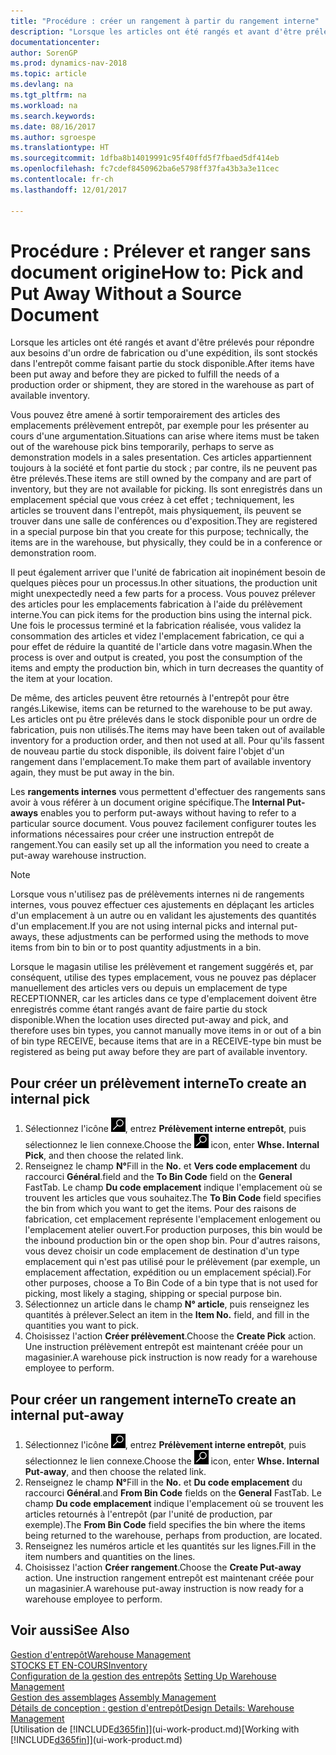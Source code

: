 ```yaml
---
title: "Procédure : créer un rangement à partir du rangement interne"
description: "Lorsque les articles ont été rangés et avant d'être prélevés pour répondre aux besoins d'un ordre de fabrication ou d'une expédition, ils sont stockés dans l'entrepôt comme faisant partie du stock disponible."
documentationcenter: 
author: SorenGP
ms.prod: dynamics-nav-2018
ms.topic: article
ms.devlang: na
ms.tgt_pltfrm: na
ms.workload: na
ms.search.keywords: 
ms.date: 08/16/2017
ms.author: sgroespe
ms.translationtype: HT
ms.sourcegitcommit: 1dfba8b14019991c95f40ffd5f7fbaed5df414eb
ms.openlocfilehash: fc7cdef8450962ba6e5798ff37fa43b3a3e11cec
ms.contentlocale: fr-ch
ms.lasthandoff: 12/01/2017

---
```

# <a name="how-to-pick-and-put-away-without-a-source-document"></a><span data-ttu-id="fdf19-103">Procédure : Prélever et ranger sans document origine</span><span class="sxs-lookup"><span data-stu-id="fdf19-103">How to: Pick and Put Away Without a Source Document</span></span>
<span data-ttu-id="fdf19-104">Lorsque les articles ont été rangés et avant d'être prélevés pour répondre aux besoins d'un ordre de fabrication ou d'une expédition, ils sont stockés dans l'entrepôt comme faisant partie du stock disponible.</span><span class="sxs-lookup"><span data-stu-id="fdf19-104">After items have been put away and before they are picked to fulfill the needs of a production order or shipment, they are stored in the warehouse as part of available inventory.</span></span>  

<span data-ttu-id="fdf19-105">Vous pouvez être amené à sortir temporairement des articles des emplacements prélèvement entrepôt, par exemple pour les présenter au cours d'une argumentation.</span><span class="sxs-lookup"><span data-stu-id="fdf19-105">Situations can arise where items must be taken out of the warehouse pick bins temporarily, perhaps to serve as demonstration models in a sales presentation.</span></span> <span data-ttu-id="fdf19-106">Ces articles appartiennent toujours à la société et font partie du stock ; par contre, ils ne peuvent pas être prélevés.</span><span class="sxs-lookup"><span data-stu-id="fdf19-106">These items are still owned by the company and are part of inventory, but they are not available for picking.</span></span> <span data-ttu-id="fdf19-107">Ils sont enregistrés dans un emplacement spécial que vous créez à cet effet ; techniquement, les articles se trouvent dans l'entrepôt, mais physiquement, ils peuvent se trouver dans une salle de conférences ou d'exposition.</span><span class="sxs-lookup"><span data-stu-id="fdf19-107">They are registered in a special purpose bin that you create for this purpose; technically, the items are in the warehouse, but physically, they could be in a conference or demonstration room.</span></span>  

<span data-ttu-id="fdf19-108">Il peut également arriver que l'unité de fabrication ait inopinément besoin de quelques pièces pour un processus.</span><span class="sxs-lookup"><span data-stu-id="fdf19-108">In other situations, the production unit might unexpectedly need a few parts for a process.</span></span> <span data-ttu-id="fdf19-109">Vous pouvez prélever des articles pour les emplacements fabrication à l'aide du prélèvement interne.</span><span class="sxs-lookup"><span data-stu-id="fdf19-109">You can pick items for the production bins using the internal pick.</span></span> <span data-ttu-id="fdf19-110">Une fois le processus terminé et la fabrication réalisée, vous validez la consommation des articles et videz l'emplacement fabrication, ce qui a pour effet de réduire la quantité de l'article dans votre magasin.</span><span class="sxs-lookup"><span data-stu-id="fdf19-110">When the process is over and output is created, you post the consumption of the items and empty the production bin, which in turn decreases the quantity of the item at your location.</span></span>  

<span data-ttu-id="fdf19-111">De même, des articles peuvent être retournés à l'entrepôt pour être rangés.</span><span class="sxs-lookup"><span data-stu-id="fdf19-111">Likewise, items can be returned to the warehouse to be put away.</span></span> <span data-ttu-id="fdf19-112">Les articles ont pu être prélevés dans le stock disponible pour un ordre de fabrication, puis non utilisés.</span><span class="sxs-lookup"><span data-stu-id="fdf19-112">The items may have been taken out of available inventory for a production order, and then not used at all.</span></span> <span data-ttu-id="fdf19-113">Pour qu'ils fassent de nouveau partie du stock disponible, ils doivent faire l'objet d'un rangement dans l'emplacement.</span><span class="sxs-lookup"><span data-stu-id="fdf19-113">To make them part of available inventory again, they must be put away in the bin.</span></span>  

<span data-ttu-id="fdf19-114">Les **rangements internes** vous permettent d'effectuer des rangements sans avoir à vous référer à un document origine spécifique.</span><span class="sxs-lookup"><span data-stu-id="fdf19-114">The **Internal Put-aways** enables you to perform put-aways without having to refer to a particular source document.</span></span> <span data-ttu-id="fdf19-115">Vous pouvez facilement configurer toutes les informations nécessaires pour créer une instruction entrepôt de rangement.</span><span class="sxs-lookup"><span data-stu-id="fdf19-115">You can easily set up all the information you need to create a put-away warehouse instruction.</span></span>  

> [!NOTE]  
>  <span data-ttu-id="fdf19-116">Lorsque vous n'utilisez pas de prélèvements internes ni de rangements internes, vous pouvez effectuer ces ajustements en déplaçant les articles d'un emplacement à un autre ou en validant les ajustements des quantités d'un emplacement.</span><span class="sxs-lookup"><span data-stu-id="fdf19-116">If you are not using internal picks and internal put-aways, these adjustments can be performed using the methods to move items from bin to bin or to post quantity adjustments in a bin.</span></span>  
>   
>  <span data-ttu-id="fdf19-117">Lorsque le magasin utilise les prélèvement et rangement suggérés et, par conséquent, utilise des types emplacement, vous ne pouvez pas déplacer manuellement des articles vers ou depuis un emplacement de type RECEPTIONNER, car les articles dans ce type d'emplacement doivent être enregistrés comme étant rangés avant de faire partie du stock disponible.</span><span class="sxs-lookup"><span data-stu-id="fdf19-117">When the location uses directed put-away and pick, and therefore uses bin types, you cannot manually move items in or out of a bin of bin type RECEIVE, because items that are in a RECEIVE-type bin must be registered as being put away before they are part of available inventory.</span></span>  

## <a name="to-create-an-internal-pick"></a><span data-ttu-id="fdf19-118">Pour créer un prélèvement interne</span><span class="sxs-lookup"><span data-stu-id="fdf19-118">To create an internal pick</span></span>  
1.  <span data-ttu-id="fdf19-119">Sélectionnez l'icône ![Page ou état pour la recherche](media/ui-search/search_small.png "Page ou état pour la recherche"), entrez **Prélèvement interne entrepôt**, puis sélectionnez le lien connexe.</span><span class="sxs-lookup"><span data-stu-id="fdf19-119">Choose the ![Search for Page or Report](media/ui-search/search_small.png "Search for Page or Report icon") icon, enter **Whse. Internal Pick**, and then choose the related link.</span></span>  
2.  <span data-ttu-id="fdf19-120">Renseignez le champ **N°**</span><span class="sxs-lookup"><span data-stu-id="fdf19-120">Fill in the **No.**</span></span> <span data-ttu-id="fdf19-121">et **Vers code emplacement** du raccourci **Général**.</span><span class="sxs-lookup"><span data-stu-id="fdf19-121">field and the **To Bin Code** field on the **General** FastTab.</span></span> <span data-ttu-id="fdf19-122">Le champ **Du code emplacement** indique l'emplacement où se trouvent les articles que vous souhaitez.</span><span class="sxs-lookup"><span data-stu-id="fdf19-122">The **To Bin Code** field specifies the bin from which you want to get the items.</span></span> <span data-ttu-id="fdf19-123">Pour des raisons de fabrication, cet emplacement représente l'emplacement enlogement ou l'emplacement atelier ouvert.</span><span class="sxs-lookup"><span data-stu-id="fdf19-123">For production purposes, this bin would be the inbound production bin or the open shop bin.</span></span> <span data-ttu-id="fdf19-124">Pour d'autres raisons, vous devez choisir un code emplacement de destination d'un type emplacement qui n'est pas utilisé pour le prélèvement (par exemple, un emplacement affectation, expédition ou un emplacement spécial).</span><span class="sxs-lookup"><span data-stu-id="fdf19-124">For other purposes, choose a To Bin Code of a bin type that is not used for picking, most likely a staging, shipping or special purpose bin.</span></span>  
3.  <span data-ttu-id="fdf19-125">Sélectionnez un article dans le champ **N° article**, puis renseignez les quantités à prélever.</span><span class="sxs-lookup"><span data-stu-id="fdf19-125">Select an item in the **Item No.** field, and fill in the quantities you want to pick.</span></span>  
4. <span data-ttu-id="fdf19-126">Choisissez l'action **Créer prélèvement**.</span><span class="sxs-lookup"><span data-stu-id="fdf19-126">Choose the **Create Pick** action.</span></span> <span data-ttu-id="fdf19-127">Une instruction prélèvement entrepôt est maintenant créée pour un magasinier.</span><span class="sxs-lookup"><span data-stu-id="fdf19-127">A warehouse pick instruction is now ready for a warehouse employee to perform.</span></span>  

## <a name="to-create-an-internal-put-away"></a><span data-ttu-id="fdf19-128">Pour créer un rangement interne</span><span class="sxs-lookup"><span data-stu-id="fdf19-128">To create an internal put-away</span></span>  
1.  <span data-ttu-id="fdf19-129">Sélectionnez l'icône ![Page ou état pour la recherche](media/ui-search/search_small.png "Page ou état pour la recherche"), entrez **Prélèvement interne entrepôt**, puis sélectionnez le lien connexe.</span><span class="sxs-lookup"><span data-stu-id="fdf19-129">Choose the ![Search for Page or Report](media/ui-search/search_small.png "Search for Page or Report icon") icon, enter **Whse. Internal Put-away**, and then choose the related link.</span></span>  
2.  <span data-ttu-id="fdf19-130">Renseignez le champ **N°**</span><span class="sxs-lookup"><span data-stu-id="fdf19-130">Fill in the **No.**</span></span> <span data-ttu-id="fdf19-131">et **Du code emplacement** du raccourci **Général**.</span><span class="sxs-lookup"><span data-stu-id="fdf19-131">and **From Bin Code** fields on the **General** FastTab.</span></span> <span data-ttu-id="fdf19-132">Le champ **Du code emplacement** indique l'emplacement où se trouvent les articles retournés à l'entrepôt (par l'unité de production, par exemple).</span><span class="sxs-lookup"><span data-stu-id="fdf19-132">The **From Bin Code** field specifies the bin where the items being returned to the warehouse, perhaps from production, are located.</span></span>  
3.  <span data-ttu-id="fdf19-133">Renseignez les numéros article et les quantités sur les lignes.</span><span class="sxs-lookup"><span data-stu-id="fdf19-133">Fill in the item numbers and quantities on the lines.</span></span>  
4.  <span data-ttu-id="fdf19-134">Choisissez l'action **Créer rangement**.</span><span class="sxs-lookup"><span data-stu-id="fdf19-134">Choose the **Create Put-away** action.</span></span> <span data-ttu-id="fdf19-135">Une instruction rangement entrepôt est maintenant créée pour un magasinier.</span><span class="sxs-lookup"><span data-stu-id="fdf19-135">A warehouse put-away instruction is now ready for a warehouse employee to perform.</span></span>  

## <a name="see-also"></a><span data-ttu-id="fdf19-136">Voir aussi</span><span class="sxs-lookup"><span data-stu-id="fdf19-136">See Also</span></span>  
[<span data-ttu-id="fdf19-137">Gestion d'entrepôt</span><span class="sxs-lookup"><span data-stu-id="fdf19-137">Warehouse Management</span></span>](warehouse-manage-warehouse.md)  
[<span data-ttu-id="fdf19-138">STOCKS ET EN-COURS</span><span class="sxs-lookup"><span data-stu-id="fdf19-138">Inventory</span></span>](inventory-manage-inventory.md)  
<span data-ttu-id="fdf19-139">[Configuration de la gestion des entrepôts](warehouse-setup-warehouse.md)   </span><span class="sxs-lookup"><span data-stu-id="fdf19-139">[Setting Up Warehouse Management](warehouse-setup-warehouse.md)   </span></span>  
<span data-ttu-id="fdf19-140">[Gestion des assemblages](assembly-assemble-items.md)  </span><span class="sxs-lookup"><span data-stu-id="fdf19-140">[Assembly Management](assembly-assemble-items.md)  </span></span>  
[<span data-ttu-id="fdf19-141">Détails de conception : gestion d'entrepôt</span><span class="sxs-lookup"><span data-stu-id="fdf19-141">Design Details: Warehouse Management</span></span>](design-details-warehouse-management.md)  
<span data-ttu-id="fdf19-142">[Utilisation de [!INCLUDE[d365fin](includes/d365fin_md.md)]](ui-work-product.md)</span><span class="sxs-lookup"><span data-stu-id="fdf19-142">[Working with [!INCLUDE[d365fin](includes/d365fin_md.md)]](ui-work-product.md)</span></span>

